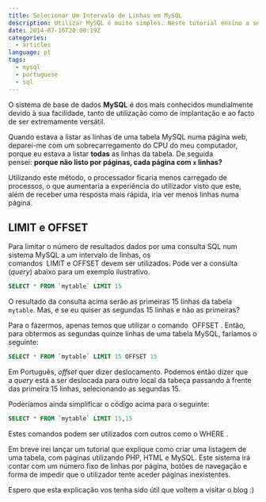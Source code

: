 ```yaml
---
title: Selecionar Um Intervalo de Linhas em MySQL
description: Utilizar MySQL é muito simples. Neste tutorial ensino a selecionar apenas um intervalo de linhas em MySQL.
date: 2014-07-16T20:00:19Z
categories:
  - articles
language: pt
tags:
  - mysql
  - portuguese
  - sql
---
```


O sistema de base de dados **MySQL** é dos mais conhecidos mundialmente devido à sua facilidade, tanto de utilização como de implantação e ao facto de ser extremamente versátil.

<!--more-->

Quando estava a listar as linhas de uma tabela MySQL numa página web, deparei-me com um sobrecarregamento do CPU do meu computador, porque eu estava a listar **todas** as linhas da tabela. De seguida pensei: **porque não listo por páginas, cada página com `x` linhas?**

Utilizando este método, o processador ficaria menos carregado de processos, o que aumentaria a experiência do utilizador visto que este, além de receber uma resposta mais rápida, iria ver menos linhas numa página.

## LIMIT e OFFSET

Para limitar o número de resultados dados por uma consulta SQL num sistema MySQL a um intervalo de linhas, os comandos  LIMIT e OFFSET devem ser utilizados. Pode ver a consulta (*query*) abaixo para um exemplo ilustrativo.

```sql
SELECT * FROM `mytable` LIMIT 15
```

O resultado da consulta acima serão as primeiras 15 linhas da tabela `mytable`. Mas, e se eu quiser as segundas 15 linhas e não as primeiras?

Para o fazermos, apenas temos que utilizar o comando  OFFSET . Então, para obtermos as segundas quinze linhas de uma tabela MySQL, faríamos o seguinte:

```sql
SELECT * FROM `mytable` LIMIT 15 OFFSET 15
```

Em Português, *offset* quer dizer deslocamento. Podemos então dizer que a *query* está a ser deslocada para outro local da tabeça passando à frente das primeira 15 linhas, selecionando as segundas 15.

Poderíamos ainda simplificar o código acima para o seguinte:

```sql
SELECT * FROM `mytable` LIMIT 15,15
```

Estes comandos podem ser utilizados com outros como o WHERE .

Em breve irei lançar um tutorial que explique como criar uma listagem de uma tabela, com páginas utilizando PHP, HTML e MySQL. Este sistema irá contar com um número fixo de linhas por página, botões de navegação e forma de impedir que o utilizador tente aceder páginas inexistentes.

Espero que esta explicação vos tenha sido útil que voltem a visitar o blog :)
